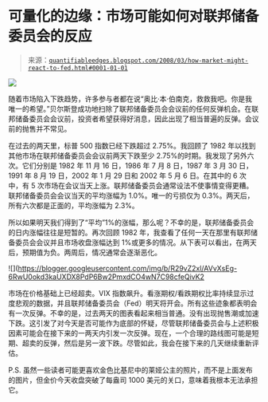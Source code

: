 <!--yml

category: 未分类

日期：2024 年 05 月 18 日 08:31:12

-->

# 可量化的边缘：市场可能如何对联邦储备委员会的反应

> 来源：[`quantifiableedges.blogspot.com/2008/03/how-market-might-react-to-fed.html#0001-01-01`](http://quantifiableedges.blogspot.com/2008/03/how-market-might-react-to-fed.html#0001-01-01)

![](http://www.bustachange.com/wp-content/uploads/2007/08/leiahologram.jpg)

随着市场陷入下跌趋势，许多参与者都在说“奥比·本·伯南克，救救我吧。你是我唯一的希望。”贝尔斯登成功地扫除了联邦储备委员会会议前的任何反弹机会。在联邦储备委员会会议前，投资者希望获得好消息，因此出现了相当普遍的反弹。会议前的抛售并不常见。

在过去的两天里，标普 500 指数已经下跌超过 2.75%。我回顾了 1982 年以找到其他市场在联邦储备委员会会议前两天下跌至少 2.75%的时期。我发现了另外六次。它们分别是 1982 年 11 月 16 日，1986 年 7 月 8 日，1987 年 3 月 30 日，1991 年 8 月 19 日，2002 年 1 月 29 日和 2002 年 5 月 6 日。在其中的 6 次中，有 5 次市场在会议当天上涨。联邦储备委员会通常设法不使事情变得更糟。联邦储备委员会会议当天的平均涨幅为 1.0%。唯一的亏损仅为 0.3%。两天后，所有六次都是正面的，平均涨幅为 2.3%。

所以如果明天我们得到了“平均”1%的涨幅，那么呢？不幸的是，联邦储备委员会的日内涨幅往往是短暂的。再次回顾 1982 年，我查看了任何一天在那里有联邦储备委员会会议并且市场收盘涨幅达到 1%或更多的情况。从下表可以看出，在两天后，预期值为负。两周后，情况通常会逐渐恶化。

![](https://blogger.googleusercontent.com/img/b/R29vZ2xl/AVvXsEg-6RwU0okd3kaUXDX8PdP6Bw2PmxdCO4wN7C98cfeQivK2

市场在价格基础上已经超卖。VIX 指数飙升。看涨期权/看跌期权比率持续显示过度悲观的数据，并且联邦储备委员会（Fed）明天将开会。所有这些迹象都表明会有一次反弹。不幸的是，过去两天的图表看起来相当普通。没有出现抛售潮或加速下跌。这引发了对今天是否可能作为底部的怀疑，尽管联邦储备委员会与上述积极因素可能会在接下来的一两天内引发一次反弹。现在，一个合理的路线图可能是短期、超卖的反弹，然后是另一波下跌。尽管如此，我会在接下来的几天继续重新评估。

P.S. 虽然一些读者可能更喜欢金色比基尼中的莱娅公主的照片，而不是上面发布的图片，但金价今天收盘突破了每盎司 1000 美元的关口，意味着我根本无法承担它。

